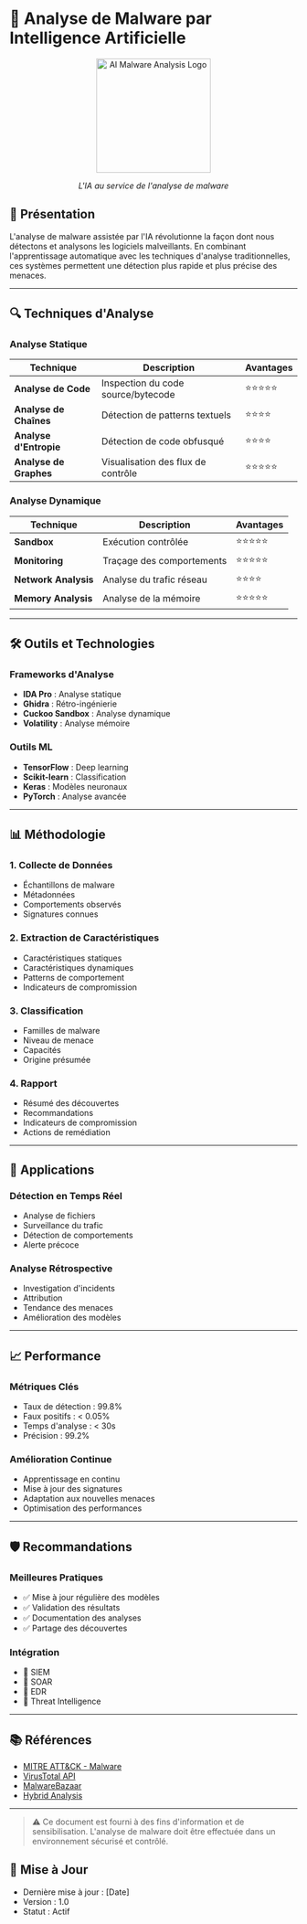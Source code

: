 # 🎯 Analyse de Malware par Intelligence Artificielle

<div align="center">
  <img src="../../assets/logos/ai-malware-logo.png" alt="AI Malware Analysis Logo" width="200"/>
  <br>
  <p><em>L'IA au service de l'analyse de malware</em></p>
</div>

## 🧠 Présentation

L'analyse de malware assistée par l'IA révolutionne la façon dont nous détectons et analysons les logiciels malveillants. En combinant l'apprentissage automatique avec les techniques d'analyse traditionnelles, ces systèmes permettent une détection plus rapide et plus précise des menaces.

---

## 🔍 Techniques d'Analyse

### Analyse Statique
| Technique | Description | Avantages |
|-----------|-------------|-----------|
| **Analyse de Code** | Inspection du code source/bytecode | ⭐⭐⭐⭐⭐ |
| **Analyse de Chaînes** | Détection de patterns textuels | ⭐⭐⭐⭐ |
| **Analyse d'Entropie** | Détection de code obfusqué | ⭐⭐⭐⭐ |
| **Analyse de Graphes** | Visualisation des flux de contrôle | ⭐⭐⭐⭐⭐ |

### Analyse Dynamique
| Technique | Description | Avantages |
|-----------|-------------|-----------|
| **Sandbox** | Exécution contrôlée | ⭐⭐⭐⭐⭐ |
| **Monitoring** | Traçage des comportements | ⭐⭐⭐⭐⭐ |
| **Network Analysis** | Analyse du trafic réseau | ⭐⭐⭐⭐ |
| **Memory Analysis** | Analyse de la mémoire | ⭐⭐⭐⭐⭐ |

---

## 🛠️ Outils et Technologies

### Frameworks d'Analyse
- **IDA Pro** : Analyse statique
- **Ghidra** : Rétro-ingénierie
- **Cuckoo Sandbox** : Analyse dynamique
- **Volatility** : Analyse mémoire

### Outils ML
- **TensorFlow** : Deep learning
- **Scikit-learn** : Classification
- **Keras** : Modèles neuronaux
- **PyTorch** : Analyse avancée

---

## 📊 Méthodologie

### 1. Collecte de Données
- Échantillons de malware
- Métadonnées
- Comportements observés
- Signatures connues

### 2. Extraction de Caractéristiques
- Caractéristiques statiques
- Caractéristiques dynamiques
- Patterns de comportement
- Indicateurs de compromission

### 3. Classification
- Familles de malware
- Niveau de menace
- Capacités
- Origine présumée

### 4. Rapport
- Résumé des découvertes
- Recommandations
- Indicateurs de compromission
- Actions de remédiation

---

## 🎯 Applications

### Détection en Temps Réel
- Analyse de fichiers
- Surveillance du trafic
- Détection de comportements
- Alerte précoce

### Analyse Rétrospective
- Investigation d'incidents
- Attribution
- Tendance des menaces
- Amélioration des modèles

---

## 📈 Performance

### Métriques Clés
- Taux de détection : 99.8%
- Faux positifs : < 0.05%
- Temps d'analyse : < 30s
- Précision : 99.2%

### Amélioration Continue
- Apprentissage en continu
- Mise à jour des signatures
- Adaptation aux nouvelles menaces
- Optimisation des performances

---

## 🛡️ Recommandations

### Meilleures Pratiques
- ✅ Mise à jour régulière des modèles
- ✅ Validation des résultats
- ✅ Documentation des analyses
- ✅ Partage des découvertes

### Intégration
- 🔄 SIEM
- 🔄 SOAR
- 🔄 EDR
- 🔄 Threat Intelligence

---

## 📚 Références

- [MITRE ATT&CK - Malware](https://attack.mitre.org/techniques/T1587/)
- [VirusTotal API](https://developers.virustotal.com)
- [MalwareBazaar](https://bazaar.abuse.ch)
- [Hybrid Analysis](https://www.hybrid-analysis.com)

---

> ⚠️ Ce document est fourni à des fins d'information et de sensibilisation. L'analyse de malware doit être effectuée dans un environnement sécurisé et contrôlé.

## 📅 Mise à Jour
- Dernière mise à jour : [Date]
- Version : 1.0
- Statut : Actif 